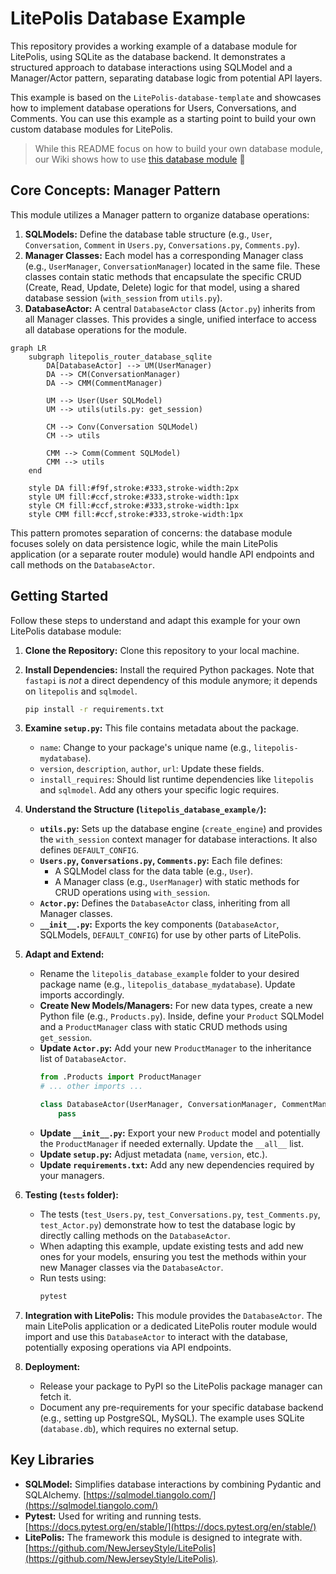 # LitePolis Database Example

This repository provides a working example of a database module for LitePolis, using SQLite as the database backend. It demonstrates a structured approach to database interactions using SQLModel and a Manager/Actor pattern, separating database logic from potential API layers.

This example is based on the `LitePolis-database-template` and showcases how to implement database operations for Users, Conversations, and Comments. You can use this example as a starting point to build your own custom database modules for LitePolis.

> While this README focus on how to build your own database module, our Wiki shows how to use [this database module](https://github.com/NewJerseyStyle/LitePolis-database-example/wiki/Developer-Manual) 🚀

## Core Concepts: Manager Pattern

This module utilizes a Manager pattern to organize database operations:

1.  **SQLModels:** Define the database table structure (e.g., `User`, `Conversation`, `Comment` in `Users.py`, `Conversations.py`, `Comments.py`).
2.  **Manager Classes:** Each model has a corresponding Manager class (e.g., `UserManager`, `ConversationManager`) located in the same file. These classes contain static methods that encapsulate the specific CRUD (Create, Read, Update, Delete) logic for that model, using a shared database session (`with_session` from `utils.py`).
3.  **DatabaseActor:** A central `DatabaseActor` class (`Actor.py`) inherits from all Manager classes. This provides a single, unified interface to access all database operations for the module.

```mermaid
graph LR
    subgraph litepolis_router_database_sqlite
        DA[DatabaseActor] --> UM(UserManager)
        DA --> CM(ConversationManager)
        DA --> CMM(CommentManager)

        UM --> User(User SQLModel)
        UM --> utils(utils.py: get_session)

        CM --> Conv(Conversation SQLModel)
        CM --> utils

        CMM --> Comm(Comment SQLModel)
        CMM --> utils
    end

    style DA fill:#f9f,stroke:#333,stroke-width:2px
    style UM fill:#ccf,stroke:#333,stroke-width:1px
    style CM fill:#ccf,stroke:#333,stroke-width:1px
    style CMM fill:#ccf,stroke:#333,stroke-width:1px
```

This pattern promotes separation of concerns: the database module focuses solely on data persistence logic, while the main LitePolis application (or a separate router module) would handle API endpoints and call methods on the `DatabaseActor`.

## Getting Started

Follow these steps to understand and adapt this example for your own LitePolis database module:

1.  **Clone the Repository:** Clone this repository to your local machine.

2.  **Install Dependencies:** Install the required Python packages. Note that `fastapi` is *not* a direct dependency of this module anymore; it depends on `litepolis` and `sqlmodel`.
    ```bash
    pip install -r requirements.txt
    ```

3.  **Examine `setup.py`:** This file contains metadata about the package.
    *   `name`: Change to your package's unique name (e.g., `litepolis-mydatabase`).
    *   `version`, `description`, `author`, `url`: Update these fields.
    *   `install_requires`: Should list runtime dependencies like `litepolis` and `sqlmodel`. Add any others your specific logic requires.

4.  **Understand the Structure (`litepolis_database_example/`):**
    *   **`utils.py`:** Sets up the database engine (`create_engine`) and provides the `with_session` context manager for database interactions. It also defines `DEFAULT_CONFIG`.
    *   **`Users.py`, `Conversations.py`, `Comments.py`:** Each file defines:
        *   A SQLModel class for the data table (e.g., `User`).
        *   A Manager class (e.g., `UserManager`) with static methods for CRUD operations using `with_session`.
    *   **`Actor.py`:** Defines the `DatabaseActor` class, inheriting from all Manager classes.
    *   **`__init__.py`:** Exports the key components (`DatabaseActor`, SQLModels, `DEFAULT_CONFIG`) for use by other parts of LitePolis.

5.  **Adapt and Extend:**
    *   Rename the `litepolis_database_example` folder to your desired package name (e.g., `litepolis_database_mydatabase`). Update imports accordingly.
    *   **Create New Models/Managers:** For new data types, create a new Python file (e.g., `Products.py`). Inside, define your `Product` SQLModel and a `ProductManager` class with static CRUD methods using `get_session`.
    *   **Update `Actor.py`:** Add your new `ProductManager` to the inheritance list of `DatabaseActor`.
        ```python
        from .Products import ProductManager
        # ... other imports ...

        class DatabaseActor(UserManager, ConversationManager, CommentManager, ProductManager):
            pass
        ```
    *   **Update `__init__.py`:** Export your new `Product` model and potentially the `ProductManager` if needed externally. Update the `__all__` list.
    *   **Update `setup.py`:** Adjust metadata (`name`, `version`, etc.).
    *   **Update `requirements.txt`:** Add any new dependencies required by your managers.

6.  **Testing (`tests` folder):**
    *   The tests (`test_Users.py`, `test_Conversations.py`, `test_Comments.py`, `test_Actor.py`) demonstrate how to test the database logic by directly calling methods on the `DatabaseActor`.
    *   When adapting this example, update existing tests and add new ones for your models, ensuring you test the methods within your new Manager classes via the `DatabaseActor`.
    *   Run tests using:
        ```bash
        pytest
        ```

7.  **Integration with LitePolis:** This module provides the `DatabaseActor`. The main LitePolis application or a dedicated LitePolis router module would import and use this `DatabaseActor` to interact with the database, potentially exposing operations via API endpoints.

8.  **Deployment:**
    *   Release your package to PyPI so the LitePolis package manager can fetch it.
    *   Document any pre-requirements for your specific database backend (e.g., setting up PostgreSQL, MySQL). The example uses SQLite (`database.db`), which requires no external setup.

## Key Libraries

*   **SQLModel:** Simplifies database interactions by combining Pydantic and SQLAlchemy. [https://sqlmodel.tiangolo.com/](https://sqlmodel.tiangolo.com/)
*   **Pytest:** Used for writing and running tests. [https://docs.pytest.org/en/stable/](https://docs.pytest.org/en/stable/)
*   **LitePolis:** The framework this module is designed to integrate with. [https://github.com/NewJerseyStyle/LitePolis](https://github.com/NewJerseyStyle/LitePolis).

